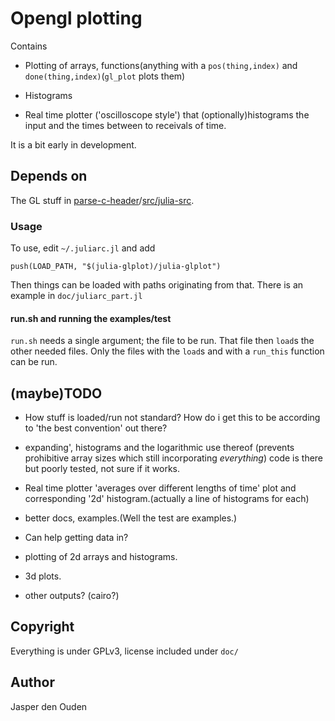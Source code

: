 
# Opengl plotting
Contains

* Plotting of arrays, functions(anything with a `pos(thing,index)` and
  `done(thing,index)`(`gl_plot` plots them)

* Histograms

* Real time plotter ('oscilloscope style') that (optionally)histograms the
  input and the times between to receivals of time.

It is a bit early in development.

## Depends on
The GL stuff in [parse-c-header](https://github.com/o-jasper/parse-c-header)/[src/julia-src](https://github.com/o-jasper/parse-c-header/tree/master/src/julia-src).

### Usage
To use, edit `~/.juliarc.jl` and add 

    push(LOAD_PATH, "$(julia-glplot)/julia-glplot")

Then things can be loaded with paths originating from that. There is an 
example in `doc/juliarc_part.jl`

#### run.sh and running the examples/test
`run.sh` needs a single argument; the file to be run. That file then `load`s 
the other needed files. Only the files with the `load`s and with a `run_this`
function can be run.

## (maybe)TODO

* How stuff is loaded/run not standard? How do i get this to be according to
  'the best convention' out there?

* expanding', histograms and the logarithmic use thereof
  (prevents prohibitive array sizes which still incorporating *everything*)
  code is there but poorly tested, not sure if it works.

* Real time plotter 'averages over different lengths of time' plot and
  corresponding '2d' histogram.(actually a line of histograms for each)

* better docs, examples.(Well the test are examples.)

* Can help getting data in?

* plotting of 2d arrays and histograms. 

* 3d plots.

* other outputs? (cairo?)

## Copyright
Everything is under GPLv3, license included under `doc/`

## Author
Jasper den Ouden
